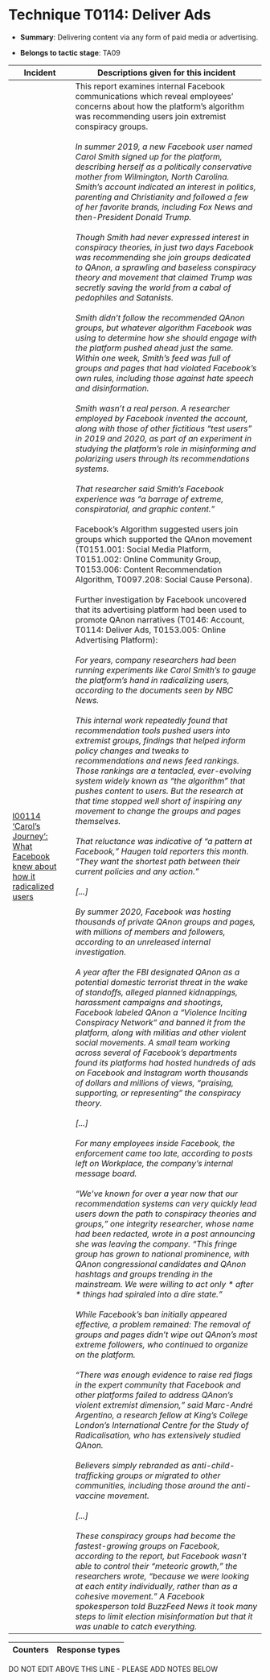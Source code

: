 # Technique T0114: Deliver Ads

* **Summary**: Delivering content via any form of paid media or advertising.

* **Belongs to tactic stage**: TA09


| Incident | Descriptions given for this incident |
| -------- | -------------------- |
| [I00114 ‘Carol’s Journey’: What Facebook knew about how it radicalized users](../../generated_pages/incidents/I00114.md) | This report examines internal Facebook communications which reveal employees’ concerns about how the platform’s algorithm was recommending users join extremist conspiracy groups.<br><br><i>In summer 2019, a new Facebook user named Carol Smith signed up for the platform, describing herself as a politically conservative mother from Wilmington, North Carolina. Smith’s account indicated an interest in politics, parenting and Christianity and followed a few of her favorite brands, including Fox News and then-President Donald Trump.<br><br>Though Smith had never expressed interest in conspiracy theories, in just two days Facebook was recommending she join groups dedicated to QAnon, a sprawling and baseless conspiracy theory and movement that claimed Trump was secretly saving the world from a cabal of pedophiles and Satanists.<br><br>Smith didn’t follow the recommended QAnon groups, but whatever algorithm Facebook was using to determine how she should engage with the platform pushed ahead just the same. Within one week, Smith’s feed was full of groups and pages that had violated Facebook’s own rules, including those against hate speech and disinformation.<br><br>Smith wasn’t a real person. A researcher employed by Facebook invented the account, along with those of other fictitious “test users” in 2019 and 2020, as part of an experiment in studying the platform’s role in misinforming and polarizing users through its recommendations systems.<br><br>That researcher said Smith’s Facebook experience was “a barrage of extreme, conspiratorial, and graphic content.” </i><br><br>Facebook’s Algorithm suggested users join groups which supported the QAnon movement (T0151.001: Social Media Platform, T0151.002: Online Community Group, T0153.006: Content Recommendation Algorithm, T0097.208: Social Cause Persona).<br><br>Further investigation by Facebook uncovered that its advertising platform had been used to promote QAnon narratives (T0146: Account, T0114: Deliver Ads, T0153.005: Online Advertising Platform):<br><br><i>For years, company researchers had been running experiments like Carol Smith’s to gauge the platform’s hand in radicalizing users, according to the documents seen by NBC News.<br><br>This internal work repeatedly found that recommendation tools pushed users into extremist groups, findings that helped inform policy changes and tweaks to recommendations and news feed rankings. Those rankings are a tentacled, ever-evolving system widely known as “the algorithm” that pushes content to users. But the research at that time stopped well short of inspiring any movement to change the groups and pages themselves.<br><br>That reluctance was indicative of “a pattern at Facebook,” Haugen told reporters this month. “They want the shortest path between their current policies and any action.”<br><br>[...]<br><br>By summer 2020, Facebook was hosting thousands of private QAnon groups and pages, with millions of members and followers, according to an unreleased internal investigation. <br><br>A year after the FBI designated QAnon as a potential domestic terrorist threat in the wake of standoffs, alleged planned kidnappings, harassment campaigns and shootings, Facebook labeled QAnon a “Violence Inciting Conspiracy Network” and banned it from the platform, along with militias and other violent social movements. A small team working across several of Facebook’s departments found its platforms had hosted hundreds of ads on Facebook and Instagram worth thousands of dollars and millions of views, “praising, supporting, or representing” the conspiracy theory.<br><br>[...]<br><br>For many employees inside Facebook, the enforcement came too late, according to posts left on Workplace, the company’s internal message board. <br><br>“We’ve known for over a year now that our recommendation systems can very quickly lead users down the path to conspiracy theories and groups,” one integrity researcher, whose name had been redacted, wrote in a post announcing she was leaving the company. “This fringe group has grown to national prominence, with QAnon congressional candidates and QAnon hashtags and groups trending in the mainstream. We were willing to act only * after * things had spiraled into a dire state.” <br><br>While Facebook’s ban initially appeared effective, a problem remained: The removal of groups and pages didn’t wipe out QAnon’s most extreme followers, who continued to organize on the platform.<br><br>“There was enough evidence to raise red flags in the expert community that Facebook and other platforms failed to address QAnon’s violent extremist dimension,” said Marc-André Argentino, a research fellow at King’s College London’s International Centre for the Study of Radicalisation, who has extensively studied QAnon. <br><br>Believers simply rebranded as anti-child-trafficking groups or migrated to other communities, including those around the anti-vaccine movement. <br><br>[...]<br><br>These conspiracy groups had become the fastest-growing groups on Facebook, according to the report, but Facebook wasn’t able to control their “meteoric growth,” the researchers wrote, “because we were looking at each entity individually, rather than as a cohesive movement.” A Facebook spokesperson told BuzzFeed News it took many steps to limit election misinformation but that it was unable to catch everything.</i> |



| Counters | Response types |
| -------- | -------------- |


DO NOT EDIT ABOVE THIS LINE - PLEASE ADD NOTES BELOW